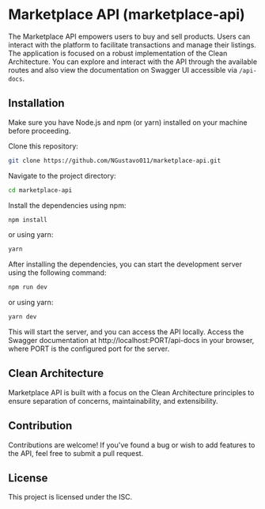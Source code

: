 # Marketplace API (marketplace-api)

The Marketplace API empowers users to buy and sell products. Users can interact with the platform to facilitate transactions and manage their listings. The application is focused on a robust implementation of the Clean Architecture. You can explore and interact with the API through the available routes and also view the documentation on Swagger UI accessible via `/api-docs`.

## Installation

Make sure you have Node.js and npm (or yarn) installed on your machine before proceeding.

Clone this repository:

```sh
git clone https://github.com/NGustavo011/marketplace-api.git
```

Navigate to the project directory:

```sh
cd marketplace-api
```

Install the dependencies using npm:

```sh
npm install
```

or using yarn:

```sh
yarn
```

After installing the dependencies, you can start the development server using the following command:

```sh
npm run dev
```

or using yarn:

```sh
yarn dev
```

This will start the server, and you can access the API locally. Access the Swagger documentation at http://localhost:PORT/api-docs in your browser, where PORT is the configured port for the server.

## Clean Architecture
Marketplace API is built with a focus on the Clean Architecture principles to ensure separation of concerns, maintainability, and extensibility.

## Contribution
Contributions are welcome! If you've found a bug or wish to add features to the API, feel free to submit a pull request.

## License
This project is licensed under the ISC.
